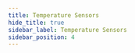 ```yaml
---
title: Temperature Sensors
hide_title: true
sidebar_label: Temperature Sensors
sidebar_position: 4
---
```


